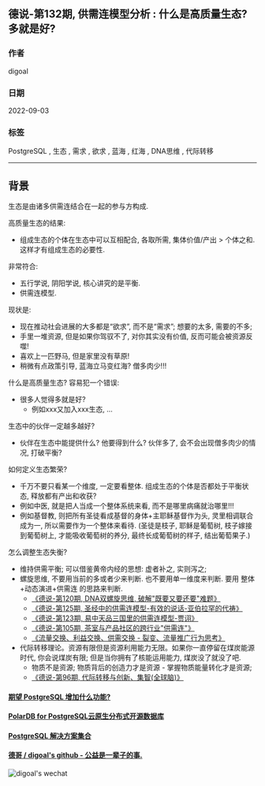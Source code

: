 ## 德说-第132期, 供需连模型分析 : 什么是高质量生态? 多就是好?    
                                  
### 作者                                  
digoal                                  
                                  
### 日期                                  
2022-09-03                                
                                  
### 标签                                  
PostgreSQL , 生态 , 需求 , 欲求 , 蓝海 , 红海 , DNA思维 , 代际转移                   
                                  
----                                  
                                  
## 背景      
生态是由诸多供需连结合在一起的参与方构成.   
  
高质量生态的结果:   
- 组成生态的个体在生态中可以互相配合, 各取所需, 集体价值/产出 > 个体之和. 这样才有组成生态的必要性.   
  
非常符合:   
- 五行学说, 阴阳学说, 核心讲究的是平衡.   
- 供需连模型.    
  
现状是:   
- 现在推动社会进展的大多都是“欲求”, 而不是“需求”;  想要的太多, 需要的不多;    
- 手里一堆资源, 但是如果你驾驭不了, 对你其实没有价值, 反而可能会被资源反噬!     
- 喜欢上一匹野马, 但是家里没有草原!    
- 稍微有点政策引导, 蓝海立马变红海? 僧多肉少!!!   
  
什么是高质量生态? 容易犯一个错误:   
- 很多人觉得多就是好?  
    - 例如xxx又加入xxx生态, ...    
  
生态中的伙伴一定越多越好?   
- 伙伴在生态中能提供什么? 他要得到什么? 伙伴多了, 会不会出现僧多肉少的情况, 打破平衡?    
  
如何定义生态繁荣?   
- 千万不要只看某一个维度, 一定要看整体. 组成生态的个体是否都处于平衡状态, 释放都有产出和收获?   
- 例如中医, 就是把人当成一个整体系统来看, 而不是哪里病痛就治哪里!!!   
- 例如基督教, 则把所有圣徒看成基督的身体+主耶稣基督作为头, 灵里相调联合成为一, 所以需要作为一个整体来看待.  (圣徒是枝子, 耶稣是葡萄树, 枝子嫁接到葡萄树上, 才能吸收葡萄树的养分, 最终长成葡萄树的样子, 结出葡萄果子.)   
  
怎么调整生态失衡?  
- 维持供需平衡; 可以借鉴黄帝内经的思想: 虚者补之, 实则泻之;   
- 螺旋思维, 不要用当前的多或者少来判断. 也不要用单一维度来判断. 要用 整体+动态演进+供需连 的思路来判断.    
    - [《德说-第120期, DNA双螺旋思维, 破解"既要又要还要"难题》](../202207/20220727_02.md)    
    - [《德说-第125期, 圣经中的供需连模型-有效的说话-亚伯拉罕的代祷》](../202208/20220819_02.md)    
    - [《德说-第123期, 易中天品三国里的供需连模型-贾诩》](../202208/20220812_01.md)    
    - [《德说-第105期, 茶室与产品社区的跨行业"供需连"》](../202206/20220617_01.md)    
    - [《流量交换、利益交换、供需交换 - 裂变、流量推广行为思考》](../197001/20190122_05.md)    
- 代际转移理论。资源有限但是资源利用能力无限。如果你一直停留在煤炭能源时代, 你会说煤炭有限; 但是当你拥有了核能运用能力, 煤炭没了就没了吧.      
    - 物质不是资源; 物质背后的创造力才是资源 - 掌握物质能量转化才是资源;   
    - [《德说-第96期, 代际转移与创新、集智(全球脑)》](../202205/20220514_03.md)    
  
  
#### [期望 PostgreSQL 增加什么功能?](https://github.com/digoal/blog/issues/76 "269ac3d1c492e938c0191101c7238216")
  
  
#### [PolarDB for PostgreSQL云原生分布式开源数据库](https://github.com/ApsaraDB/PolarDB-for-PostgreSQL "57258f76c37864c6e6d23383d05714ea")
  
  
#### [PostgreSQL 解决方案集合](https://yq.aliyun.com/topic/118 "40cff096e9ed7122c512b35d8561d9c8")
  
  
#### [德哥 / digoal's github - 公益是一辈子的事.](https://github.com/digoal/blog/blob/master/README.md "22709685feb7cab07d30f30387f0a9ae")
  
  
![digoal's wechat](../pic/digoal_weixin.jpg "f7ad92eeba24523fd47a6e1a0e691b59")
  
